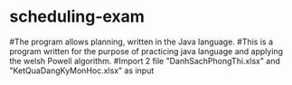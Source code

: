 # scheduling-exam
#The program allows planning, written in the Java language. 
#This is a program written for the purpose of practicing java language and applying the welsh Powell algorithm.
#Import 2 file "DanhSachPhongThi.xlsx" and "KetQuaDangKyMonHoc.xlsx" as input
